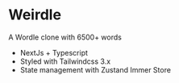 # Weirdle
A Wordle clone with 6500+ words

+ NextJs + Typescript
+ Styled with Tailwindcss 3.x
+ State management with Zustand Immer Store 
